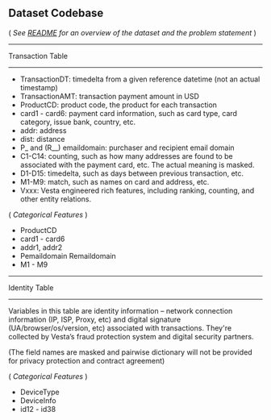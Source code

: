 ## Dataset Codebase

( _See [README](https://github.com/Dexter1618/MMWML/blob/master/Week03/README.md) for an overview of the dataset and the problem statement_ )

---

Transaction Table

---

- TransactionDT: timedelta from a given reference datetime (not an actual timestamp)
- TransactionAMT: transaction payment amount in USD
- ProductCD: product code, the product for each transaction
- card1 - card6: payment card information, such as card type, card category, issue bank, country, etc.
- addr: address
- dist: distance
- P_ and (R__) emaildomain: purchaser and recipient email domain
- C1-C14: counting, such as how many addresses are found to be associated with the payment card, etc. The actual meaning is masked.
- D1-D15: timedelta, such as days between previous transaction, etc.
- M1-M9: match, such as names on card and address, etc.
- Vxxx: Vesta engineered rich features, including ranking, counting, and other entity relations.

( _Categorical Features_ )

- ProductCD
- card1 - card6
- addr1, addr2
- Pemaildomain Remaildomain
- M1 - M9


---

Identity Table

---

Variables in this table are identity information – network connection information (IP, ISP, Proxy, etc) and digital signature (UA/browser/os/version, etc) associated with transactions. They're collected by Vesta’s fraud protection system and digital security partners. 

(The field names are masked and pairwise dictionary will not be provided for privacy protection and contract agreement)

( _Categorical Features_ )

- DeviceType
- DeviceInfo
- id12 - id38